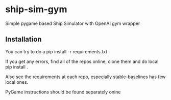 # ship-sim-gym

Simple pygame based Ship Simulator with OpenAI gym wrapper

## Installation

You can try to do a pip install -r requirements.txt

If you get any errors, find all of the repos online, clone them and do local pip install .

Also see the requirements at each repo, especially stable-baselines has few local ones.

PyGame instructions should be found separately onine